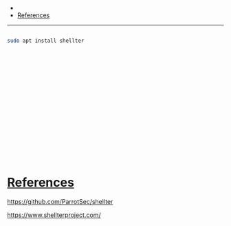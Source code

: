 - 
- [References](#references)

-------------------------------------------

## 
```sh
sudo apt install shellter
```

## 
```sh

```

## 
```sh

```

## 
```sh

```

## 
```sh

```

## 
```sh

```

## 
```sh

```

## 
```sh

```

## 
```sh

```

## 
```sh

```

# [References](#references-1)

https://github.com/ParrotSec/shellter

https://www.shellterproject.com/
